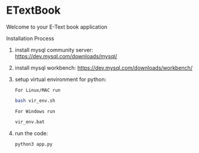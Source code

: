 # ETextBook

Welcome to your E-Text book application

Installation Process

1.  install mysql community server: https://dev.mysql.com/downloads/mysql/
2.  install mysql workbench: https://dev.mysql.com/downloads/workbench/
3.  setup virtual environment for python:

    ```For Linux/MAC run``` 
    ```bash
    bash vir_env.sh 
    ```
    ```For Windows run```
    ```bash
    vir_env.bat 
    ```
4.  run the code:
    ```python
    python3 app.py
    ```
